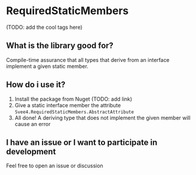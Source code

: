 # RequiredStaticMembers

(TODO: add the cool tags here)

## What is the library good for?

Compile-time assurance that all types that derive from an interface implement a given static member.

## How do i use it?

1. Install the package from Nuget (TODO: add link)
2. Give a static interface member the attribute `Svee4.RequiredStaticMembers.AbstractAttribute`
3. All done! A deriving type that does not implement the given member will cause an error

## I have an issue or I want to participate in development

Feel free to open an issue or discussion
